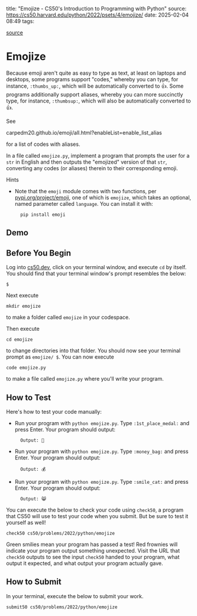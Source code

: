 title: "Emojize - CS50's Introduction to Programming with Python"
source: https://cs50.harvard.edu/python/2022/psets/4/emojize/
date: 2025-02-04 08:49
tags:


[source](https://cs50.harvard.edu/python/2022/psets/4/emojize/)

# Emojize

Because emoji aren't quite as easy to type as text, at least on laptops and desktops, some programs support "codes," whereby you can type, for instance, `:thumbs_up:`, which will be automatically converted to 👍. Some programs additionally support aliases, whereby you can more succinctly type, for instance, `:thumbsup:`, which will also be automatically converted to 👍.

See

carpedm20.github.io/emoji/all.html?enableList=enable_list_alias

for a list of codes with aliases.

In a file called `emojize.py`, implement a program that prompts the user for a `str` in English and then outputs the "emojized" version of that `str`, converting any codes (or aliases) therein to their corresponding emoji.

Hints

- Note that the `emoji` module comes with two functions, per [pypi.org/project/emoji][1], one of which is `emojize`, which takes an optional, named parameter called `language`. You can install it with:


        pip install emoji


  [1]: https://pypi.org/project/emoji/

## Demo

## Before You Begin

Log into [cs50.dev][2], click on your terminal window, and execute `cd` by itself. You should find that your terminal window's prompt resembles the below:

  [2]: https://cs50.dev/

    $

Next execute

    mkdir emojize

to make a folder called `emojize` in your codespace.

Then execute

    cd emojize

to change directories into that folder. You should now see your terminal prompt as `emojize/ $`. You can now execute

    code emojize.py

to make a file called `emojize.py` where you'll write your program.

## How to Test

Here's how to test your code manually:

- Run your program with `python emojize.py`. Type `:1st_place_medal:` and press Enter. Your program should output:


        Output: 🥇


- Run your program with `python emojize.py`. Type `:money_bag:` and press Enter. Your program should output:


        Output: 💰


- Run your program with `python emojize.py`. Type `:smile_cat:` and press Enter. Your program should output:


        Output: 😸


You can execute the below to check your code using `check50`, a program that CS50 will use to test your code when you submit. But be sure to test it yourself as well!

    check50 cs50/problems/2022/python/emojize

Green smilies mean your program has passed a test! Red frownies will indicate your program output something unexpected. Visit the URL that `check50` outputs to see the input `check50` handed to your program, what output it expected, and what output your program actually gave.

## How to Submit

In your terminal, execute the below to submit your work.

    submit50 cs50/problems/2022/python/emojize
